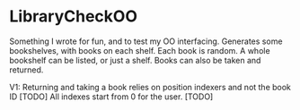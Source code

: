 # LibraryCheckOO
Something I wrote for fun, and to test my OO interfacing. Generates some bookshelves, with books on each shelf.  Each book is random. A whole bookshelf can be listed, or just a shelf. Books can also be taken and returned.

V1:
  Returning and taking a book relies on position indexers and not the book ID [TODO]
  All indexes start from 0 for the user. [TODO]
